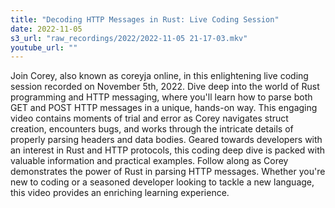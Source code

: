 ```yaml
---
title: "Decoding HTTP Messages in Rust: Live Coding Session"
date: 2022-11-05
s3_url: "raw_recordings/2022/2022-11-05 21-17-03.mkv"
youtube_url: ""
---
```



Join Corey, also known as coreyja online, in this enlightening live coding session recorded on November 5th, 2022. Dive deep into the world of Rust programming and HTTP messaging, where you'll learn how to parse both GET and POST HTTP messages in a unique, hands-on way. This engaging video contains moments of trial and error as Corey navigates struct creation, encounters bugs, and works through the intricate details of properly parsing headers and data bodies. Geared towards developers with an interest in Rust and HTTP protocols, this coding deep dive is packed with valuable information and practical examples. Follow along as Corey demonstrates the power of Rust in parsing HTTP messages. Whether you're new to coding or a seasoned developer looking to tackle a new language, this video provides an enriching learning experience.
